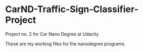 # CarND-Traffic-Sign-Classifier-Project
Project no. 2 for Car Nano Degree at Udacity

These are my working files for the nanodegree programs.

